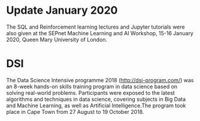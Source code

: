 # Update January 2020
The SQL and Reinforcement learning lectures and Jupyter tutorials were also given at the SEPnet Machine Learning and AI Workshop, 15-16 January 2020, Queen Mary University of London.

# DSI

The Data Science Intensive programme 2018 (http://dsi-program.com/) was an 8-week hands-on skills training program in data science based on solving real-world problems. Participants were exposed to the latest algorithms and techniques in data science, covering subjects in Big Data and Machine Learning, as well as Artificial Intelligence.The program took place in Cape Town from 27 August to 19 October 2018. 

